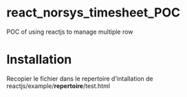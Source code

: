 react_norsys_timesheet_POC
==========================

POC of using reactjs to manage multiple row

Installation
=========

Recopier le fichier dans le repertoire d'intallation de reactjs/example/****repertoire****/test.html
